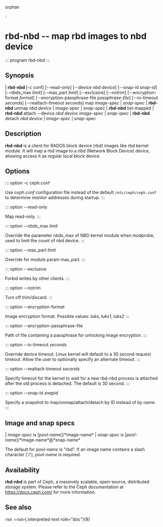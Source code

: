 orphan

:   

# rbd-nbd \-- map rbd images to nbd device

::: program
rbd-nbd
:::

## Synopsis

| **rbd-nbd** \[-c conf\] \[\--read-only\] \[\--device *nbd device*\]
  \[\--snap-id *snap-id*\] \[\--nbds_max *limit*\] \[\--max_part
  *limit*\] \[\--exclusive\] \[\--notrim\] \[\--encryption-format
  *format*\] \[\--encryption-passphrase-file *passphrase-file*\]
  \[\--io-timeout *seconds*\] \[\--reattach-timeout *seconds*\] map
  *image-spec* \| *snap-spec*
| **rbd-nbd** unmap *nbd device* \| *image-spec* \| *snap-spec*
| **rbd-nbd** list-mapped
| **rbd-nbd** attach \--device *nbd device* *image-spec* \| *snap-spec*
| **rbd-nbd** detach *nbd device* \| *image-spec* \| *snap-spec*

## Description

**rbd-nbd** is a client for RADOS block device (rbd) images like rbd
kernel module. It will map a rbd image to a nbd (Network Block Device)
device, allowing access it as regular local block device.

## Options

::: option
-c ceph.conf

Use *ceph.conf* configuration file instead of the default
`/etc/ceph/ceph.conf` to determine monitor addresses during startup.
:::

::: option
\--read-only

Map read-only.
:::

::: option
\--nbds_max *limit*

Override the parameter nbds_max of NBD kernel module when modprobe, used
to limit the count of nbd device.
:::

::: option
\--max_part *limit*

Override for module param max_part.
:::

::: option
\--exclusive

Forbid writes by other clients.
:::

::: option
\--notrim

Turn off trim/discard.
:::

::: option
\--encryption-format

Image encryption format. Possible values: *luks*, *luks1*, *luks2*
:::

::: option
\--encryption-passphrase-file

Path of file containing a passphrase for unlocking image encryption.
:::

::: option
\--io-timeout *seconds*

Override device timeout. Linux kernel will default to a 30 second
request timeout. Allow the user to optionally specify an alternate
timeout.
:::

::: option
\--reattach-timeout *seconds*

Specify timeout for the kernel to wait for a new rbd-nbd process is
attached after the old process is detached. The default is 30 second.
:::

::: option
\--snap-id *snapid*

Specify a snapshot to map/unmap/attach/detach by ID instead of by name.
:::

## Image and snap specs

| *image-spec* is \[*pool-name*\]/\*image-name\*
| *snap-spec* is \[*pool-name*\]/\*image-name\*@\*snap-name\*

The default for *pool-name* is \"rbd\". If an image name contains a
slash character (\'/\'), *pool-name* is required.

## Availability

**rbd-nbd** is part of Ceph, a massively scalable, open-source,
distributed storage system. Please refer to the Ceph documentation at
<https://docs.ceph.com/> for more information.

## See also

`rbd <rbd>`{.interpreted-text role="doc"}(8)

